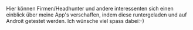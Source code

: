 Hier können Firmen/Headhunter und andere interessenten sich einen einblick über meine App's verschaffen, indem diese runtergeladen und auf Androit getestet werden.
Ich wünsche viel spass dabei:-)
